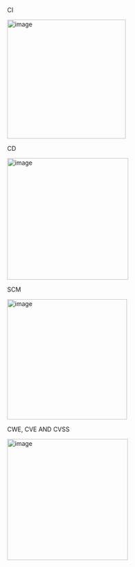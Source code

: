 CI

<img width="275" alt="image" src="https://github.com/lellaaditya/Azure-DevOps-Services/assets/139613275/143020ad-651e-4a86-b6dc-8384d47e6be7">

CD

<img width="281" alt="image" src="https://github.com/lellaaditya/Azure-DevOps-Services/assets/139613275/d63c0d13-3cac-43ab-a2c9-89b6fb631421">

SCM

<img width="278" alt="image" src="https://github.com/lellaaditya/Azure-DevOps-Services/assets/139613275/bcfbdd82-82de-47c6-804f-5d44098507d2">

CWE, CVE AND CVSS

<img width="280" alt="image" src="https://github.com/lellaaditya/Azure-DevOps-Services/assets/139613275/651084fc-c601-4fa7-ad4b-22f6f8878e68">

